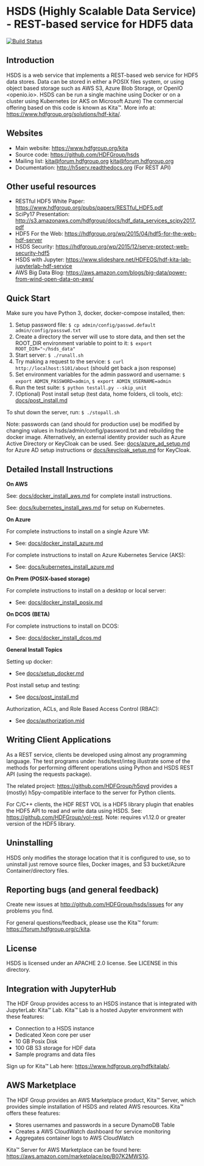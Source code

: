 HSDS (Highly Scalable Data Service) - REST-based service for HDF5 data
======================================================================

[![Build Status](https://travis-ci.org/HDFGroup/hsds.svg?branch=master)](https://travis-ci.org/HDFGroup/hsds)

Introduction
------------

HSDS is a web service that implements a REST-based web service for HDF5 data stores.
Data can be stored in either a POSIX files system, or using object based storage such as
AWS S3, Azure Blob Storage, or OpenIO <openio.io>.
HSDS can be run a single machine using Docker or on a cluster using Kubernetes (or AKS on Microsoft Azure)
The commercial offering based on this code is known as Kita&trade;.
More info at: <https://www.hdfgroup.org/solutions/hdf-kita/>.

Websites
--------

* Main website: <https://www.hdfgroup.org/kita>
* Source code: <https://github.com/HDFGroup/hsds>
* Mailing list: kita@forum.hdfgroup.org <kita@forum.hdfgroup.org>
* Documentation: <http://h5serv.readthedocs.org> (For REST API)

Other useful resources
----------------------

* RESTful HDF5 White Paper: <https://www.hdfgroup.org/pubs/papers/RESTful_HDF5.pdf>
* SciPy17 Presentation: <http://s3.amazonaws.com/hdfgroup/docs/hdf_data_services_scipy2017.pdf>
* HDF5 For the Web: <https://hdfgroup.org/wp/2015/04/hdf5-for-the-web-hdf-server>
* HSDS Security: <https://hdfgroup.org/wp/2015/12/serve-protect-web-security-hdf5>
* HSDS with Jupyter: <https://www.slideshare.net/HDFEOS/hdf-kita-lab-jupyterlab-hdf-service>
* AWS Big Data Blog: <https://aws.amazon.com/blogs/big-data/power-from-wind-open-data-on-aws/>


Quick Start
-------------

Make sure you have Python 3, docker, docker-compose installed, then:

   1. Setup password file: `$ cp admin/config/passwd.default admin/config/passswd.txt`
   2. Create a directory the server will use to store data, and then set the ROOT_DIR environment variable to point to it: `$ export ROOT_DIR="~/hsds_data"`
   3. Start server: `$ ./runall.sh`
   4. Try making a request to the service: `$ curl http://localhost:5101/about` (should get back a json response)
   5. Set environment variables for the admin password and username: `$ export ADMIN_PASSWORD=admin`, `$ export ADMIN_USERNAME=admin`
   6. Run the test suite: `$ python testall.py --skip_unit`
   7. (Optional) Post install setup (test data, home folders, cli tools, etc): [docs/post_install.md](docs/post_install.md)


To shut down the server, run: `$ ./stopall.sh`
    
Note: passwords can (and should for production use) be modified by changing values in hsds/admin/config/password.txt and rebuilding the docker image.  Alternatively, an external identity provider such as Azure Active Directory or KeyCloak can be used.  See: [docs/azure_ad_setup.md](docs/azure_ad_setup.md) for Azure AD setup instructions or [docs/keycloak_setup.md](docs/keycloak_setup.md) for KeyCloak.

Detailed Install Instructions
-----------------------------

**On AWS**

See: [docs/docker_install_aws.md](docs/docker_install_aws.md) for complete install instructions.

See: [docs/kubernetes_install_aws.md](docs/kubernetes_install_aws.md) for setup on Kubernetes.

**On Azure** 

For complete instructions to install on a single Azure VM:
- See: [docs/docker_install_azure.md](docs/docker_install_azure.md)

For complete instructions to install on Azure Kubernetes Service (AKS):
- See: [docs/kubernetes_install_azure.md](docs/kubernetes_install_azure.md)

**On Prem (POSIX-based storage)** 

For complete instructions to install on a desktop or local server:
- See: [docs/docker_install_posix.md](docs/docker_install_posix.md)

**On DCOS** **(BETA)**

For complete instructions to install on DCOS:
- See: [docs/docker_install_dcos.md](docs/docker_install_dcos.md)

**General Install Topics**

Setting up docker:
- See [docs/setup_docker.md](docs/setup_docker.md)

Post install setup and testing:
- See [docs/post_install.md](docs/post_install.md)

Authorization, ACLs, and Role Based Access Control (RBAC):
- See [docs/authorization.mid](docs/authorization.md)

Writing Client Applications
----------------------------

As a REST service, clients be developed using almost any programming language.  The
test programs under: hsds/test/integ illustrate some of the methods for performing
different operations using Python and HSDS REST API (using the requests package).

The related project: <https://github.com/HDFGroup/h5pyd> provides a (mostly) h5py-compatible
interface to the server for Python clients.

For C/C++ clients, the HDF REST VOL is a HDF5 library plugin that enables the HDF5 API to read and write data
using HSDS.  See: <https://github.com/HDFGroup/vol-rest>. Note: requires v1.12.0 or greater version of the HDF5 library.

Uninstalling
------------

HSDS only modifies the storage location that it is configured to use, so to uninstall just remove
source files, Docker images, and S3 bucket/Azure Container/directory files.

Reporting bugs (and general feedback)
-------------------------------------

Create new issues at <http://github.com/HDFGroup/hsds/issues> for any problems you find.

For general questions/feedback, please use the Kita&trade; forum: <https://forum.hdfgroup.org/c/kita>.

License
-------

HSDS is licensed under an APACHE 2.0 license.  See LICENSE in this directory.

Integration with JupyterHub
---------------------------

The HDF Group provides access to an HSDS instance that is integrated with JupyterLab: Kita&trade; Lab.  Kita&trade; Lab is a hosted Jupyter environment with these features:

* Connection to a HSDS instance
* Dedicated Xeon core per user
* 10 GB Posix Disk
* 100 GB S3 storage for HDF data
* Sample programs and data files

Sign up for Kita&trade; Lab here: <https://www.hdfgroup.org/hdfkitalab/>.

AWS Marketplace
---------------

The HDF Group provides an AWS Marketplace product, Kita&trade; Server, which provides simple installation of HSDS
and related AWS resources.  Kita&trade; offers these features:

* Stores usernames and passwords in a secure DynamoDB Table
* Creates a AWS CloudWatch dashboard for service monitoring
* Aggregates container logs to AWS CloudWatch

Kita&trade; Server for AWS Marketplace can be found here: <https://aws.amazon.com/marketplace/pp/B07K2MWS1G>.
